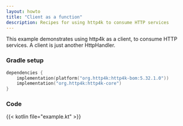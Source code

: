 ```yaml
---
layout: howto
title: "Client as a function"
description: Recipes for using http4k to consume HTTP services
---
```

This example demonstrates using http4k as a client, to consume HTTP services. A client is just another HttpHandler.

### Gradle setup

```kotlin
dependencies {
    implementation(platform("org.http4k:http4k-bom:5.32.1.0"))
    implementation("org.http4k:http4k-core")
}
```

### Code [<img class="octocat"/>](https://github.com/http4k/http4k/blob/master/src/docs/howto/client_as_a_function/example.kt)

{{< kotlin file="example.kt" >}}

